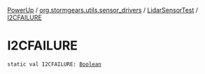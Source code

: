 [PowerUp](../../index.md) / [org.stormgears.utils.sensor_drivers](../index.md) / [LidarSensorTest](index.md) / [I2CFAILURE](./-i2-c-f-a-i-l-u-r-e.md)

# I2CFAILURE

`static val I2CFAILURE: `[`Boolean`](https://kotlinlang.org/api/latest/jvm/stdlib/kotlin/-boolean/index.html)
